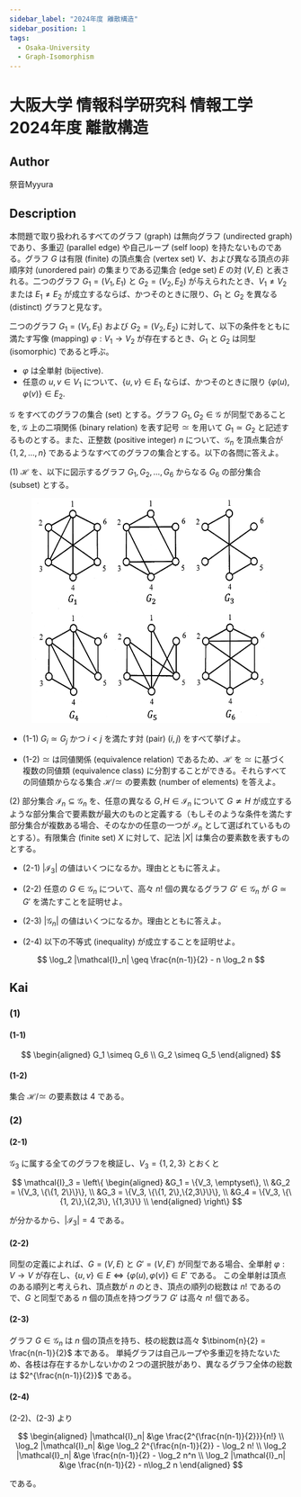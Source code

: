 ```yaml
---
sidebar_label: "2024年度 離散構造"
sidebar_position: 1
tags:
  - Osaka-University
  - Graph-Isomorphism
---
```

# 大阪大学 情報科学研究科 情報工学 2024年度 離散構造

## **Author**
祭音Myyura

## **Description**
本問題で取り扱われるすべてのグラフ (graph) は無向グラフ (undirected graph) であり、多重辺 (parallel edge) や自己ループ (self loop) を持たないものである。グラフ $G$ は有限 (finite) の頂点集合 (vertex set) $V$、および異なる頂点の非順序対 (unordered pair) の集まりである辺集合 (edge set) $E$ の対 $(V, E)$ と表される。二つのグラフ $G_1 = (V_1, E_1)$ と $G_2 = (V_2, E_2)$ が与えられたとき、$V_1 \neq V_2$ または $E_1 \neq E_2$ が成立するならば、かつそのときに限り、$G_1$ と $G_2$ を異なる (distinct) グラフと見なす。

二つのグラフ $G_1 = (V_1, E_1)$ および $G_2 = (V_2, E_2)$ に対して、以下の条件をともに満たす写像 (mapping) $\varphi: V_1 \rightarrow V_2$ が存在するとき、$G_1$ と $G_2$ は同型 (isomorphic) であると呼ぶ。

- $\varphi$ は全単射 (bijective).
- 任意の $u, v \in V_1$ について、$\{u, v\} \in E_1$ ならば、かつそのときに限り $\{\varphi(u), \varphi(v)\} \in E_2$.

$\mathcal{G}$ をすべてのグラフの集合 (set) とする。グラフ $G_1, G_2 \in \mathcal{G}$ が同型であることを, $\mathcal{G}$ 上の二項関係 (binary relation) を表す記号 $\simeq$ を用いて $G_1 \simeq G_2$ と記述するものとする。また、正整数 (positive integer) $n$ について、$\mathcal{G}_n$ を頂点集合が $\{1, 2, \dots, n\}$ であるようなすべてのグラフの集合とする。以下の各問に答えよ。

(1) $\mathcal{H}$ を、以下に図示するグラフ $G_1, G_2, \dots, G_6$ からなる $G_6$ の部分集合 (subset) とする。

<figure style="text-align:center;">
  <img src="https://raw.githubusercontent.com/Myyura/the_kai_project_assets/main/kakomonn/osaka_university/IST/ie_2024_discrete_mathematics_p1.png" width="475" height="400" alt=""/>
</figure>

- (1-1) $G_i \simeq G_j$ かつ $i < j$ を満たす対 (pair) $(i, j)$ をすべて挙げよ。

- (1-2) $\simeq$ は同値関係 (equivalence relation) であるため、$\mathcal{H}$ を $\simeq$ に基づく複数の同値類 (equivalence class) に分割することができる。それらすべての同値類からなる集合 $\mathcal{H}/\simeq$ の要素数 (number of elements) を答えよ。

(2) 部分集合 $\mathcal{I}_n \subseteq \mathcal{G}_n$ を、任意の異なる $G, H \in \mathcal{I}_n$ について $G \not\simeq H$ が成立するような部分集合で要素数が最大のものと定義する（もしそのような条件を満たす部分集合が複数ある場合、そのなかの任意の一つが $\mathcal{I}_n$ として選ばれているものとする）。有限集合 (finite set) $X$ に対して、記法 $|X|$ は集合の要素数を表すものとする。

- (2-1) $|\mathcal{I}_3|$ の値はいくつになるか。理由とともに答えよ。

- (2-2) 任意の $G \in \mathcal{G}_n$ について、高々 $n!$ 個の異なるグラフ $G' \in \mathcal{G}_n$ が $G \simeq G'$ を満たすことを証明せよ。

- (2-3) $|\mathcal{G}_n|$ の値はいくつになるか。理由とともに答えよ。

- (2-4) 以下の不等式 (inequality) が成立することを証明せよ。

$$
\log_2 |\mathcal{I}_n| \geq \frac{n(n-1)}{2} - n \log_2 n
$$

## **Kai**
### (1)
#### (1-1)

$$
\begin{aligned}
G_1 \simeq G_6 \\
G_2 \simeq G_5
\end{aligned}
$$

#### (1-2)
集合 $\mathcal{H}/\simeq$ の要素数は $4$ である。

### (2)
#### (2-1)
$\mathcal{G}_3$ に属する全てのグラフを検証し、$V_3 = \{1, 2, 3\}$ とおくと

$$
\mathcal{I}_3 = \left\{
    \begin{aligned}
    &G_1 = \{V_3, \emptyset\}, \\
    &G_2 = \{V_3, \{\{1, 2\}\}\}, \\
    &G_3 = \{V_3, \{\{1, 2\},\{2,3\}\}\}, \\
    &G_4 = \{V_3, \{\{1, 2\},\{2,3\}, \{1,3\}\} \\
    \end{aligned}
\right\}
$$

が分かるから、$|\mathcal{I}_3| = 4$ である。

#### (2-2)
同型の定義によれば、$G = (V, E)$ と $G' = (V, E')$ が同型である場合、全単射 $\varphi: V \to V$ が存在し、$\{u, v\} \in E \iff \{\varphi(u), \varphi(v)\} \in E'$ である。
この全単射は頂点のある順列と考えられ、頂点数が $n$ のとき、頂点の順列の総数は $n!$ であるので、$G$ と同型である $n$ 個の頂点を持つグラフ $G'$ は高々 $n!$ 個である。

#### (2-3)
グラフ $G \in \mathcal{G}_n$ は $n$ 個の頂点を持ち、枝の総数は高々 $\tbinom{n}{2} = \frac{n(n-1)}{2}$ 本である。
単純グラフは自己ループや多重辺を持たないため、各枝は存在するかしないかの２つの選択肢があり、異なるグラフ全体の総数は $2^{\frac{n(n-1)}{2}}$ である。

#### (2-4)
(2-2)、(2-3) より

$$
\begin{aligned}
|\mathcal{I}_n| &\ge \frac{2^{\frac{n(n-1)}{2}}}{n!} \\
\log_2 |\mathcal{I}_n| &\ge \log_2 2^{\frac{n(n-1)}{2}} - \log_2 n! \\
\log_2 |\mathcal{I}_n| &\ge \frac{n(n-1)}{2} - \log_2 n^n \\
\log_2 |\mathcal{I}_n| &\ge \frac{n(n-1)}{2} - n\log_2 n
\end{aligned}
$$

である。